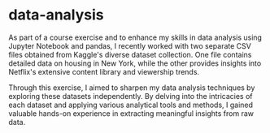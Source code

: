 # data-analysis
As part of a course exercise and to enhance my skills in data analysis using Jupyter Notebook and pandas, I recently worked with two separate CSV files obtained from Kaggle's diverse dataset collection. One file contains detailed data on housing in New York, while the other provides insights into Netflix's extensive content library and viewership trends.

Through this exercise, I aimed to sharpen my data analysis techniques by exploring these datasets independently. By delving into the intricacies of each dataset and applying various analytical tools and methods, I gained valuable hands-on experience in extracting meaningful insights from raw data.

